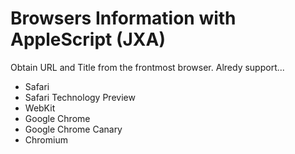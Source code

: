 # Browsers Information with AppleScript (JXA)

Obtain URL and Title from the frontmost browser. Alredy support...

* Safari
* Safari Technology Preview
* WebKit
* Google Chrome
* Google Chrome Canary
* Chromium
